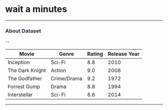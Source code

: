 # wait a minutes
---
<h3 align="left"><font color='#212F45'>About Dataset</font></h3>
--


| Movie            | Genre       | Rating | Release Year |
|------------------|-------------|--------|--------------|
| Inception        | Sci-Fi      | 8.8    | 2010         |
| The Dark Knight  | Action      | 9.0    | 2008         |
| The Godfather    | Crime/Drama | 9.2    | 1972         |
| Forrest Gump     | Drama       | 8.8    | 1994         |
| Interstellar     | Sci-Fi      | 8.6    | 2014         |



----
